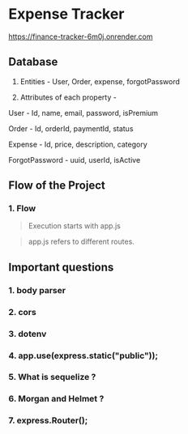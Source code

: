 # Expense Tracker 

https://finance-tracker-6m0j.onrender.com

## Database 

1. Entities - User, Order, expense, forgotPassword

2. Attributes of each property - 

User - Id, name, email, password, isPremium

Order - Id, orderId, paymentId, status

Expense - Id, price, description, category

ForgotPassword - uuid, userId, isActive


## Flow of the Project 

### 1. Flow

> Execution starts with app.js

> app.js refers to different routes.


## Important questions

### 1. body parser

### 2. cors

### 3. dotenv

### 4. app.use(express.static("public"));

### 5. What is sequelize ?

### 6. Morgan and Helmet ?

### 7. express.Router();